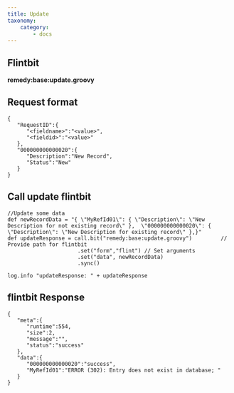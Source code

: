 ```yaml
---
title: Update
taxonomy:
    category:
        - docs
---
```


## Flintbit

**remedy:base:update.groovy**

## Request format

	{  
	   "RequestID":{  
	      "<fieldname>":"<value>",
	      "<fieldid>":"<value>"
	   },
	   "000000000000020":{
	      "Description":"New Record",
          "Status":"New"
	   }
	}
    
    
## Call update flintbit

	//Update some data
	def newRecordData = "{ \"MyRefId01\": { \"Description\": \"New Description for not existing record\" },  \"000000000000020\": { \"Description\": \"New Description for existing record\" },}"
	def updateResponse = call.bit("remedy:base:update.groovy")         // Provide path for flintbit
	                      .set("form","flint") // Set arguments
	                      .set("data", newRecordData)
	                      .sync()
						  
	log.info "updateResponse: " + updateResponse

## flintbit Response

	{  
	   "meta":{  
	      "runtime":554,
	      "size":2,
	      "message":"",
	      "status":"success"
	   },
	   "data":{  
	      "000000000000020":"success",
	      "MyRefId01":"ERROR (302): Entry does not exist in database; "
	   }
	}
